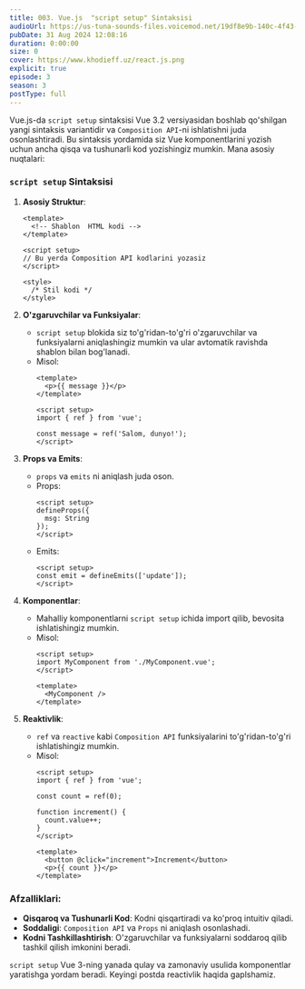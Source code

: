 ```yaml
---
title: 003. Vue.js  "script setup" Sintaksisi
audioUrl: https://us-tuna-sounds-files.voicemod.net/19df8e9b-140c-4f43-8c0e-09c162821765-1658350707858.mp3
pubDate: 31 Aug 2024 12:08:16
duration: 0:00:00
size: 0
cover: https://www.khodieff.uz/react.js.png
explicit: true
episode: 3
season: 3
postType: full
---
```

Vue.js-da `script setup` sintaksisi Vue 3.2 versiyasidan boshlab qo'shilgan yangi sintaksis variantidir va `Composition API`-ni ishlatishni juda osonlashtiradi. Bu sintaksis yordamida siz Vue komponentlarini yozish uchun ancha qisqa va tushunarli kod yozishingiz mumkin. Mana asosiy nuqtalari:

### `script setup` Sintaksisi

1. **Asosiy Struktur**:
   ```vue
   <template>
     <!-- Shablon  HTML kodi -->
   </template>

   <script setup>
   // Bu yerda Composition API kodlarini yozasiz
   </script>

   <style>
     /* Stil kodi */
   </style>
   ```

2. **O'zgaruvchilar va Funksiyalar**:
   - `script setup` blokida siz to'g'ridan-to'g'ri o'zgaruvchilar va funksiyalarni aniqlashingiz mumkin va ular avtomatik ravishda shablon bilan bog'lanadi.
   - Misol:
     ```vue
     <template>
       <p>{{ message }}</p>
     </template>

     <script setup>
     import { ref } from 'vue';

     const message = ref('Salom, dunyo!');
     </script>
     ```

3. **Props va Emits**:
   - `props` va `emits` ni aniqlash juda oson.
   - Props:
     ```vue
     <script setup>
     defineProps({
       msg: String
     });
     </script>
     ```
   - Emits:
     ```vue
     <script setup>
     const emit = defineEmits(['update']);
     </script>
     ```

4. **Komponentlar**:
   - Mahalliy komponentlarni `script setup` ichida import qilib, bevosita ishlatishingiz mumkin.
   - Misol:
     ```vue
     <script setup>
     import MyComponent from './MyComponent.vue';
     </script>

     <template>
       <MyComponent />
     </template>
     ```

5. **Reaktivlik**:
   - `ref` va `reactive` kabi `Composition API` funksiyalarini to'g'ridan-to'g'ri ishlatishingiz mumkin.
   - Misol:
     ```vue
     <script setup>
     import { ref } from 'vue';

     const count = ref(0);

     function increment() {
       count.value++;
     }
     </script>

     <template>
       <button @click="increment">Increment</button>
       <p>{{ count }}</p>
     </template>
     ```

### Afzalliklari:
- **Qisqaroq va Tushunarli Kod**: Kodni qisqartiradi va ko'proq intuitiv qiladi.
- **Soddaligi**: `Composition API` va `Props` ni aniqlash osonlashadi.
- **Kodni Tashkillashtirish**: O'zgaruvchilar va funksiyalarni soddaroq qilib tashkil qilish imkonini beradi.

`script setup` Vue 3-ning yanada qulay va zamonaviy usulida komponentlar yaratishga yordam beradi. Keyingi postda reactivlik haqida gaplshamiz.